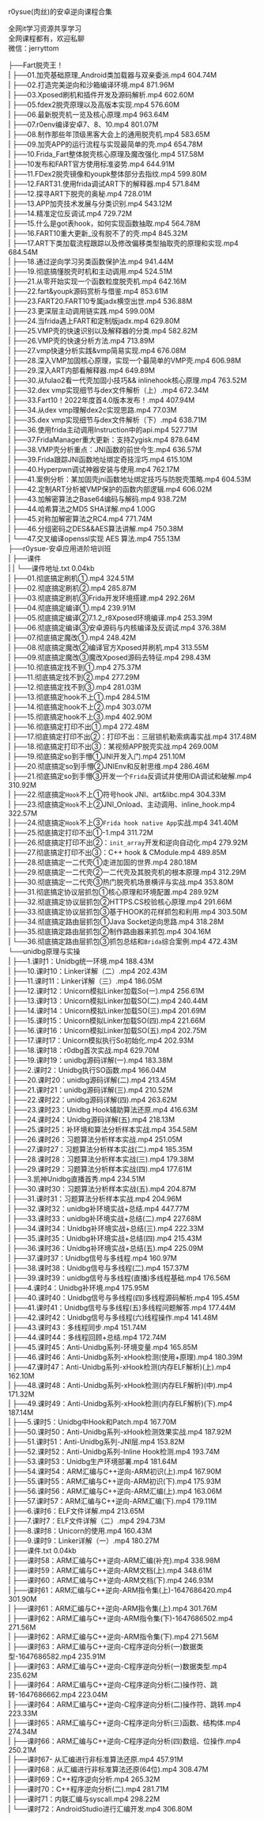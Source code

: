 r0ysue(肉丝)的安卓逆向课程合集

全网it学习资源共享学习<br>全网课程都有，欢迎私聊<br>微信：jerryttom<br>

├──Fart脱壳王！<br> | ├──01.加壳基础原理_Android类加载器与双亲委派.mp4 604.74M<br> | ├──02.打造完美逆向和沙箱编译环境.mp4 871.96M<br> | ├──03.Xposed刷机和插件开发及源码解析.mp4 602.60M<br> | ├──05.fdex2脱壳原理以及高版本实现.mp4 576.60M<br> | ├──06.最新脱壳机一览及核心原理.mp4 963.64M<br> | ├──07.r0env编译安卓7、8、10.mp4 801.07M<br> | ├──08.制作那些年顶级黑客大会上的通用脱壳机.mp4 583.65M<br> | ├──09.加壳APP的运行流程与实现最简单的壳.mp4 654.78M<br> | ├──10.Frida_Fart整体脱壳核心原理及魔改强化.mp4 517.58M<br> | ├──10发布和FART官方使用标准姿势.mp4 644.91M<br> | ├──11.FDex2脱壳镜像和youpk整体部分去指纹.mp4 599.80M<br> | ├──12.FART31.使用frida调试ART下的解释器.mp4 571.84M<br> | ├──12.探寻ART下脱壳的奥秘.mp4 728.01M<br> | ├──13.APP加壳技术发展与分类识别.mp4 543.12M<br> | ├──14.精准定位反调试.mp4 729.72M<br> | ├──15.什么是got表hook，如何实现函数抽取.mp4 564.78M<br> | ├──16.FART10重大更新_没有脱不了的壳.mp4 845.32M<br> | ├──17.ART下类加载流程跟踪以及修改偏移类型抽取壳的原理和实现.mp4 684.54M<br> | ├──18.通过逆向学习另类函数保护法.mp4 941.44M<br> | ├──19.彻底搞懂脱壳时机和主动调用.mp4 524.51M<br> | ├──21.从零开始实现一个函数粒度脱壳机.mp4 642.16M<br> | ├──22.fart&amp;youpk源码赏析与借鉴.mp4 853.61M<br> | ├──23.FART20.FART10专属jadx横空出世.mp4 536.88M<br> | ├──23.更深层主动调用链实践.mp4 599.00M<br> | ├──24.当frida遇上FART和定制版jadx.mp4 629.80M<br> | ├──25.VMP壳的快速识别以及解释器的分类.mp4 582.82M<br> | ├──26.VMP壳的快速分析方法.mp4 713.89M<br> | ├──27.vmp快速分析实践&amp;vmp简易实现.mp4 676.08M<br> | ├──28.深入VMP加固核心原理，实现一个最简单的VMP壳.mp4 606.98M<br> | ├──29.深入ART内部看解释器.mp4 649.89M<br> | ├──30.从fulao2看一代壳加固小技巧&amp;&amp; inlinehook核心原理.mp4 763.52M<br> | ├──32.dex vmp实现细节与dex文件解析（上）.mp4 672.34M<br> | ├──33.Fart10！2022年度首4.0版本发布！.mp4 407.94M<br> | ├──34.从dex vmp理解dex2c实现思路.mp4 77.03M<br> | ├──35.dex vmp实现细节与dex文件解析（下）.mp4 638.71M<br> | ├──36.使用frida主动调用Instruction中的api.mp4 527.71M<br> | ├──37.FridaManager重大更新：支持Zygisk.mp4 878.64M<br> | ├──38.VMP壳分析重点：JNI函数的前世今生.mp4 636.57M<br> | ├──39.Frida跟踪JNI函数地址绑定奇技淫巧.mp4 615.10M<br> | ├──40.Hyperpwn调试神器安装与使用.mp4 762.17M<br> | ├──41.案例分析：某加固壳jni函数地址绑定技巧与防脱壳策略.mp4 604.53M<br> | ├──42.定制ART分析被VMP保护的函数内部逻辑.mp4 606.02M<br> | ├──43.加解密算法之Base64编码与解码.mp4 938.72M<br> | ├──44.哈希算法之MD5 SHA详解.mp4 1.00G<br> | ├──45.对称加解密算法之RC4.mp4 771.74M<br> | ├──46.分组密码之DES&amp;&amp;AES算法讲解.mp4 750.38M<br> | └──47.交叉编译openssl实现 AES 算法.mp4 755.13M<br> ├──r0ysue-安卓应用进阶培训班<br> | ├──课件<br> | | └──课件地址.txt 0.04kb<br> | ├──01.彻底搞定刷机①.mp4 324.51M<br> | ├──02.彻底搞定刷机②.mp4 285.87M<br> | ├──03.彻底搞定刷机③Frida开发环境搭建.mp4 292.26M<br> | ├──04.彻底搞定编译①.mp4 239.91M<br> | ├──05.彻底搞定编译②7.1.2_r8Xposed环境编译.mp4 253.39M<br> | ├──06.彻底搞定编译③安卓源码与内核编译及反调试.mp4 376.38M<br> | ├──07.彻底搞定魔改①.mp4 248.42M<br> | ├──08.彻底搞定魔改②编译官方Xposed并刷机.mp4 313.55M<br> | ├──09.彻底搞定魔改③魔改Xposed源码去特征.mp4 298.43M<br> | ├──10.彻底搞定找不到①.mp4 275.37M<br> | ├──11.彻底搞定找不到②.mp4 277.29M<br> | ├──12.彻底搞定找不到③.mp4 281.03M<br> | ├──13.彻底搞定hook不上①.mp4 284.51M<br> | ├──14.彻底搞定hook不上②.mp4 303.07M<br> | ├──15.彻底搞定hook不上③.mp4 402.90M<br> | ├──16.彻底搞定打印不出①.mp4 272.48M<br> | ├──17.彻底搞定打印不出②：打印不出：三层锁机勒索病毒实战.mp4 317.48M<br> | ├──18.彻底搞定打印不出③：某视频APP脱壳实战.mp4 269.00M<br> | ├──19.彻底搞定so到手懵①JNI开发入门.mp4 251.10M<br> | ├──20.彻底搞定so到手懵②JNIEnv和反射思维.mp4 286.46M<br> | ├──21.彻底搞定so到手懵③开发一个`Frida`反调试并使用IDA调试和破解.mp4 310.92M<br> | ├──22.彻底搞定`Hook`不上①符号hook JNI、art&amp;libc.mp4 304.33M<br> | ├──23.彻底搞定`Hook`不上②JNI_Onload、主动调用、inline_hook.mp4 322.57M<br> | ├──24.彻底搞定`Hook`不上③`Frida hook native App`实战.mp4 341.40M<br> | ├──25.彻底搞定打印不出①-1.mp4 311.72M<br> | ├──26.彻底搞定打印不出②：`init_array`开发和逆向自动化.mp4 279.92M<br> | ├──27.彻底搞定打印不出③：C++ hook &amp; CModule.mp4 489.85M<br> | ├──28.彻底搞定一二代壳①走进加固的世界.mp4 280.18M<br> | ├──29.彻底搞定一二代壳②一二代壳及其脱壳机的根本原理.mp4 312.29M<br> | ├──30.彻底搞定一二代壳③热门脱壳机场景横评与实战.mp4 353.80M<br> | ├──31.彻底搞定协议层抓包①核心原理和环境配置.mp4 289.92M<br> | ├──32.彻底搞定协议层抓包②HTTPS.CS校验核心原理.mp4 291.66M<br> | ├──33.彻底搞定协议层抓包③基于HOOK的花样抓包和利用.mp4 303.50M<br> | ├──34.彻底搞定路由层抓包①Java Socket逆向思路.mp4 318.28M<br> | ├──35.彻底搞定路由层抓包②制作路由器来抓包.mp4 304.16M<br> | └──36.彻底搞定路由层抓包③抓包总结和`Brida`综合案例.mp4 472.43M<br> └──unidbg原理与实操<br> | ├──1.课时1：Unidbg统一环境.mp4 188.43M<br> | ├──10.课时10：Linker详解（二）.mp4 202.43M<br> | ├──11.课时11：Linker详解（三）.mp4 186.05M<br> | ├──12.课时12：Unicorn模拟Linker加载So(一).mp4 256.61M<br> | ├──13.课时13：Unicorn模拟Linker加载SO(二).mp4 240.44M<br> | ├──14.课时14：Unicorn模拟Linker加载SO(三).mp4 201.69M<br> | ├──15.课时15：Unicorn模拟Linker加载SO(四).mp4 221.66M<br> | ├──16.课时16：Unicorn模拟Linker加载SO(五).mp4 202.75M<br> | ├──17.课时17：Unicorn模拟执行So初始化.mp4 202.93M<br> | ├──18.课时18：r0dbg首次实战.mp4 629.70M<br> | ├──19.课时19：unidbg源码详解(一).mp4 183.38M<br> | ├──2.课时2：Unidbg执行SO函数.mp4 166.04M<br> | ├──20.课时20：unidbg源码详解(二).mp4 213.45M<br> | ├──21.课时21：unidbg源码详解(三).mp4 210.52M<br> | ├──22.课时22：unidbg源码详解(四).mp4 263.62M<br> | ├──23.课时23：Unidbg Hook辅助算法还原.mp4 416.63M<br> | ├──24.课时24：Unidbg源码详解(五).mp4 218.13M<br> | ├──25.课时25：补环境和算法分析样本实战.mp4 354.58M<br> | ├──26.课时26：习题算法分析样本实战.mp4 251.05M<br> | ├──27.课时27：习题算法分析样本实战(二).mp4 185.35M<br> | ├──28.课时28：习题算法分析样本实战(三).mp4 179.38M<br> | ├──29.课时29：习题算法分析样本实战(四).mp4 177.61M<br> | ├──3.凯神Unidbg直播首秀.mp4 234.51M<br> | ├──30.课时30：习题算法分析样本实战(五).mp4 204.87M<br> | ├──31.课时31：习题算法分析样本实战.mp4 204.96M<br> | ├──32.课时32：unidbg补环境实战+总结.mp4 447.77M<br> | ├──33.课时33：unidbg补环境实战+总结(二).mp4 227.68M<br> | ├──34.课时34：Unidbg补环境实战+总结(三).mp4 222.33M<br> | ├──35.课时35：Unidbg补环境实战+总结(四).mp4 215.43M<br> | ├──36.课时36：Unidbg补环境实战+总结(五).mp4 225.09M<br> | ├──37.课时37：Unidbg信号与多线程.mp4 160.97M<br> | ├──38.课时38：Unidbg信号与多线程(二).mp4 157.37M<br> | ├──39.课时39：unidbg信号与多线程(直播)多线程基础.mp4 176.56M<br> | ├──4.课时4：Unidbg补环境.mp4 175.95M<br> | ├──40.课时40：Unidbg信号与多线程(四)多线程源码解析.mp4 195.45M<br> | ├──41.课时41：Unidbg信号与多线程(五)多线程问题解答.mp4 177.44M<br> | ├──42.课时42：Unidbg信号与多线程(六)线程操作.mp4 141.48M<br> | ├──43.课时43：多线程同步.mp4 151.74M<br> | ├──44.课时44：多线程回顾+总结.mp4 172.74M<br> | ├──45.课时45：Anti-Unidbg系列-环境变量.mp4 165.85M<br> | ├──46.课时46：Anti-Unidbg系列-xHook检测(使用+原理).mp4 180.39M<br> | ├──47.课时47：Anti-Unidbg系列-xHook检测(内存ELF解析)(上).mp4 162.10M<br> | ├──48.课时48：Anti-Unidbg系列-xHook检测(内存ELF解析)(中).mp4 171.32M<br> | ├──49.课时49：Anti-Unidbg系列-xHook检测(内存ELF解析)(下).mp4 187.14M<br> | ├──5.课时5：Unidbg中Hook和Patch.mp4 167.70M<br> | ├──50.课时50：Anti-Unidbg系列-xHook检测效果实战.mp4 187.92M<br> | ├──51.课时51：Anti-Unidbg系列-JNI层.mp4 153.82M<br> | ├──52.课时52：Anti-Unidbg系列-Inline Hook检测.mp4 193.74M<br> | ├──53.课时53：Unidbg生产环境部署.mp4 181.64M<br> | ├──54.课时54：ARM汇编与C++逆向-ARM初识(上).mp4 167.90M<br> | ├──55.课时55：ARM汇编与C++逆向-ARM初识(下).mp4 175.93M<br> | ├──56.课时56：ARM汇编与C++逆向-ARM汇编(上).mp4 163.06M<br> | ├──57.课时57：ARM汇编与C++逆向-ARM汇编(下).mp4 179.11M<br> | ├──6.课时6：ELF文件详解.mp4 213.65M<br> | ├──7.课时7：ELF文件详解（二）.mp4 294.73M<br> | ├──8.课时8：Unicorn的使用.mp4 160.43M<br> | ├──9.课时9：Linker详解（一）.mp4 180.27M<br> | ├──课件.txt 0.04kb<br> | ├──课时58：ARM汇编与C++逆向-ARM汇编(补充).mp4 338.98M<br> | ├──课时59：ARM汇编与C++逆向-ARM文档(上).mp4 348.61M<br> | ├──课时60：ARM汇编与C++逆向-ARM文档(下).mp4 246.93M<br> | ├──课时61：ARM汇编与C++逆向-ARM指令集(上)-1647686420.mp4 301.90M<br> | ├──课时61：ARM汇编与C++逆向-ARM指令集(上).mp4 301.76M<br> | ├──课时62：ARM汇编与C++逆向-ARM指令集(下)-1647686502.mp4 271.56M<br> | ├──课时62：ARM汇编与C++逆向-ARM指令集(下).mp4 271.56M<br> | ├──课时63：ARM汇编与C++逆向-C程序逆向分析(一)数据类型-1647686582.mp4 235.91M<br> | ├──课时63：ARM汇编与C++逆向-C程序逆向分析(一)数据类型.mp4 235.62M<br> | ├──课时64：ARM汇编与C++逆向-C程序逆向分析(二)操作符、跳转-1647686662.mp4 223.04M<br> | ├──课时64：ARM汇编与C++逆向-C程序逆向分析(二)操作符、跳转.mp4 223.33M<br> | ├──课时65：ARM汇编与C++逆向-C程序逆向分析(三)函数、结构体.mp4 274.34M<br> | ├──课时66：ARM汇编与C++逆向-C程序逆向分析(四)数组、位操作.mp4 250.21M<br> | ├──课时67- 从汇编进行非标准算法还原.mp4 457.91M<br> | ├──课时68：从汇编进行非标准算法还原(64位).mp4 308.47M<br> | ├──课时69：C++程序逆向分析.mp4 265.32M<br> | ├──课时70：C++程序逆向分析(二).mp4 281.71M<br> | ├──课时71：内联汇编与syscall.mp4 298.22M<br> | └──课时72：AndroidStudio进行汇编开发.mp4 306.80M